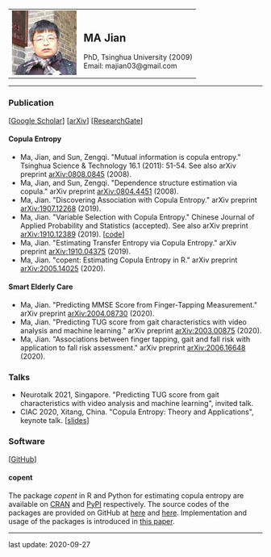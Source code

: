 <table border = "0">
  <tr>
    <td><img src="/head.jpeg" /></td>
    <td> <h2> MA Jian </h2> PhD, Tsinghua University (2009) <br> Email: majian03@gmail.com </td>
  </tr>
</table>

---

### Publication
[[Google Scholar](https://scholar.google.com/citations?user=gqCD4kwAAAAJ)]
[[arXiv](http://arxiv.org/a/ma_j_3)]
[[ResearchGate](https://www.researchgate.net/profile/Jian_Ma9)]

#### Copula Entropy
* Ma, Jian, and Sun, Zengqi. "Mutual information is copula entropy." Tsinghua Science & Technology 16.1 (2011): 51-54. See also arXiv preprint [arXiv:0808.0845](https://arxiv.org/abs/0808.0845) (2008).
* Ma, Jian, and Sun, Zengqi. "Dependence structure estimation via copula." arXiv preprint [arXiv:0804.4451](https://arxiv.org/abs/0804.4451) (2008).
* Ma, Jian. "Discovering Association with Copula Entropy." arXiv preprint [arXiv:1907.12268](https://arxiv.org/abs/1907.12268) (2019).
* Ma, Jian. "Variable Selection with Copula Entropy." Chinese Journal of Applied Probability and Statistics (accepted). See also arXiv preprint [arXiv:1910.12389](https://arxiv.org/abs/1910.12389) (2019). [[code](https://github.com/majianthu/aps2020)]
* Ma, Jian. "Estimating Transfer Entropy via Copula Entropy." arXiv preprint [arXiv:1910.04375](https://arxiv.org/abs/1910.04375) (2019).
* Ma, Jian. "copent: Estimating Copula Entropy in R." arXiv preprint [arXiv:2005.14025](https://arxiv.org/abs/2005.14025) (2020).

#### Smart Elderly Care
* Ma, Jian. "Predicting MMSE Score from Finger-Tapping Measurement." arXiv preprint [arXiv:2004.08730](https://arxiv.org/abs/2004.08730) (2020).
* Ma, Jian. "Predicting TUG score from gait characteristics with video analysis and machine learning." arXiv preprint [arXiv:2003.00875](https://arxiv.org/abs/2003.00875) (2020).
* Ma, Jian. "Associations between finger tapping, gait and fall risk with application to fall risk assessment." arXiv preprint [arXiv:2006.16648](https://arxiv.org/abs/2006.16648) (2020).

### Talks
* Neurotalk 2021, Singapore. "Predicting TUG score from gait characteristics with video analysis and machine learning", invited talk.
* CIAC 2020, Xitang, China. "Copula Entropy: Theory and Applications", keynote talk. [[slides](/ciac2020ce.pdf)]

### Software
[[GitHub](https://github.com/majianthu)]

#### copent 

The package *copent* in R and Python for estimating copula entropy are available on [CRAN](https://CRAN.R-project.org/package=copent)
and [PyPI](https://pypi.org/project/copent) respectively. The source codes of the packages are provided on GitHub at [here](https://github.com/majianthu/copent) and [here](https://github.com/majianthu/pycopent). Implementation and usage of the packages is introduced in [this paper](https://arxiv.org/abs/2005.14025).

---
last update: 2020-09-27
